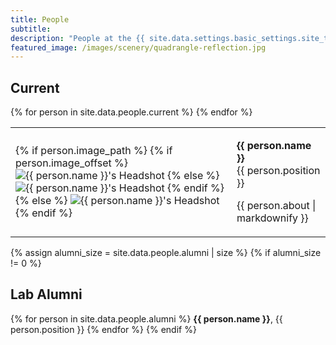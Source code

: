 ```yaml
---
title: People
subtitle:
description: "People at the {{ site.data.settings.basic_settings.site_title }}."
featured_image: /images/scenery/quadrangle-reflection.jpg
---
```


## Current

<div class="people">
  <table>
    {% for person in site.data.people.current %}
    <tr>
      <td>
        {% if person.image_path %}
          {% if person.image_offset %}
            <img src="{{site.baseurl}}{{ person.image_path }}" alt="{{ person.name }}'s Headshot"
            style="object-position: {{ person.image_offset }};">
          {% else %}
            <img src="{{ site.baseurl }}{{ person.image_path }}" alt="{{ person.name }}'s Headshot">
          {% endif %}
        {% else %}
        <img src="{{ site.data.settings.people.blank_headshot_image_path }}" alt="{{ person.name }}'s Headshot">
        {% endif %}
      </td>
      <td>
        <p><b>{{ person.name }}</b>
        <br>{{ person.position }}</p>
        <div id="about">
        <p>{{ person.about | markdownify }}</p>
        </div>
      </td>
    </tr>
    {% endfor %}
  </table>
</div>

{% assign alumni_size = site.data.people.alumni | size %}
{% if alumni_size != 0 %}
## Lab Alumni

{% for person in site.data.people.alumni %}
<b>{{ person.name }}</b>, {{ person.position }}
{% endfor %}
{% endif %}

